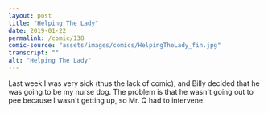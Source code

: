 ```yaml
---
layout: post
title: "Helping The Lady"
date: 2019-01-22
permalink: /comic/138
comic-source: "assets/images/comics/HelpingTheLady_fin.jpg"
transcript: ""
alt: "Helping The Lady"
---
```


Last week I was very sick (thus the lack of comic), and Billy decided that he was going to be my nurse dog. The problem is that he wasn't going out to pee because I wasn't getting up, so Mr. Q had to intervene.

